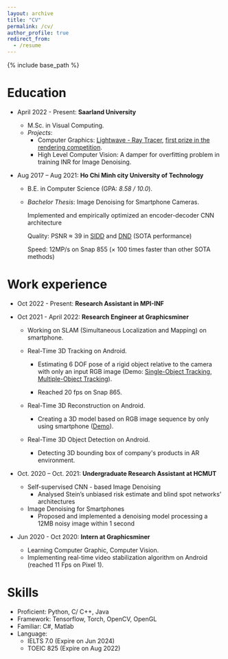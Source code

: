 ```yaml
---
layout: archive
title: "CV"
permalink: /cv/
author_profile: true
redirect_from:
  - /resume
---
```


{% include base_path %}

Education
======
* April 2022 - Present: **Saarland University**
  * M.Sc. in Visual Computing.
  * *Projects*:
    * Computer Graphics: [Lightwave - Ray Tracer](https://huynguyenbao.github.io/posts/2025/01/25/CG/), [first prize in the rendering competition](https://graphics.cg.uni-saarland.de/courses/cg1-2024/index.html). 
    * High Level Computer Vision: A damper for overfitting problem in training INR for Image Denoising.
  
* Aug 2017 – Aug 2021: **Ho Chi Minh city University of Technology**
  
  *  B.E. in Computer Science (GPA: *8.58 / 10.0*).
  * *Bachelor Thesis*: Image Denoising for Smartphone Cameras.

    Implemented and empirically optimized an encoder-decoder CNN architecture

    Quality: PSNR ≈ 39 in [SIDD](https://www.eecs.yorku.ca/~kamel/sidd/) and [DND](https://noise.visinf.tu-darmstadt.de/) (SOTA performance)

    Speed: 12MP/s on Snap 855 (× 100 times faster than other SOTA methods)


Work experience
======
* Oct 2022 - Present: **Research Assistant in MPI-INF**
 
* Oct 2021 - April 2022: **Research Engineer at Graphicsminer**
  
  * Working on SLAM (Simultaneous Localization and Mapping) on smartphone.

  * Real-Time 3D Tracking on Android.
  
    * Estimating 6 DOF pose of a rigid object relative to the camera with only an input RGB image (Demo: [Single-Object Tracking](https://youtu.be/V0rqnS49Jmo), [Multiple-Object Tracking](https://youtu.be/zMS4lG3k6I8)).

    * Reached 20 fps on Snap 865.

  * Real-Time 3D Reconstruction on Android.
  
    * Creating a 3D model based on RGB image sequence by only using smartphone ([Demo](https://youtu.be/gPBLQ9BkSnI)).

  * Real-Time 3D Object Detection on Android.

    * Detecting 3D bounding box of company's products in AR environment.

* Oct. 2020 – Oct. 2021: **Undergraduate Research Assistant at HCMUT**
  * Self-supervised CNN - based Image Denoising
    * Analysed Stein’s unbiased risk estimate and blind spot networks’ architectures
  * Image Denoising for Smartphones
    * Proposed and implemented a denoising model processing a 12MB noisy image within 1 second

* Jun 2020 - Oct 2020: **Intern at Graphicsminer**
  
  * Learning Computer Graphic, Computer Vision.
  * Implementing real-time video stabilization algorithm on Android (reached 11 Fps on Pixel 1).
  
Skills
======

* Proficient: Python, C/ C++, Java
* Framework: Tensorflow, Torch, OpenCV, OpenGL
* Familiar: C#, Matlab
* Language:
  * IELTS 7.0 (Expire on Jun 2024)
  * TOEIC 825 (Expire on Aug 2022)

<!-- Publications
======
  Lab Installation at SIGGRAPH 22 
  <ul>{% for post in site.publications %}
    {% include archive-single-cv.html %}
  {% endfor %}</ul> -->
  

<!-- Publications
======
  <ul>{% for post in site.publications %}
    {% include archive-single-cv.html %}
  {% endfor %}</ul>
  
Talks
======
  <ul>{% for post in site.talks %}
    {% include archive-single-talk-cv.html %}
  {% endfor %}</ul> -->
  
<!-- Teaching
======
  <ul>{% for post in site.teaching %}
    {% include archive-single-cv.html %}
  {% endfor %}</ul> -->
  
<!-- Service and leadership
======
* Currently signed in to 43 different slack teams -->
